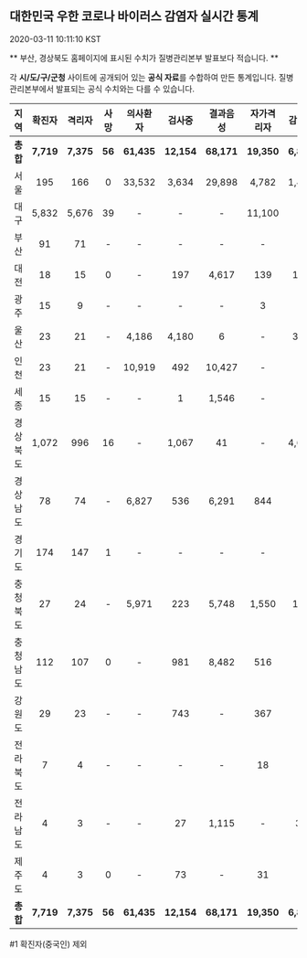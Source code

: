 
## 대한민국 우한 코로나 바이러스 감염자 실시간 통계
2020-03-11 10:11:10 KST

** 부산, 경상북도 홈페이지에 표시된 수치가 질병관리본부 발표보다 적습니다. **

각 **시/도/구/군청** 사이트에 공개되어 있는 **공식 자료**를 수합하여 만든 통계입니다.
질병관리본부에서 발표되는 공식 수치와는 다를 수 있습니다.


|  지역  | 확진자 |  격리자  |  사망  |  의사환자  |  검사중  |  결과음성  |  자가격리자  |  감시중  |  감시해제  |  퇴원  |
|:------:|:------:|:--------:|:--------:|:----------:|:--------:|:----------------:|:------------:|:--------:|:----------:|:--:|
|**총합**|**7,719**|**7,375**|**56**|**61,435**|**12,154**|**68,171**|**19,350**|**6,854**|**9,922**|**281**|
|서울|195|166|0|33,532|3,634|29,898|4,782|1,460|3,322|29|
|대구|5,832|5,676|39|-|-|-|11,100|-|-|117|
|부산|91|71|-|-|-|-|-|-|-|20|
|대전|18|15|0|-|197|4,617|139|139|230|3|
|광주|15|9|-|-|-|-|3|-|-|3|
|울산|23|21|-|4,186|4,180|6|-|354|242|2|
|인천|23|21|-|10,919|492|10,427|-|-|-|2|
|세종|15|15|-|-|1|1,546|-|-|-|-|
|경상북도|1,072|996|16|-|1,067|41|-|4,687|4,587|60|
|경상남도|78|74|-|6,827|536|6,291|844|-|-|4|
|경기도|174|147|1|-|-|-|-|-|-|26|
|충청북도|27|24|-|5,971|223|5,748|1,550|178|1,372|3|
|충청남도|112|107|0|-|981|8,482|516|-|-|1|
|강원도|29|23|-|-|743|-|367|-|-|6|
|전라북도|7|4|-|-|-|-|18|-|-|3|
|전라남도|4|3|-|-|27|1,115|-|36|169|1|
|제주도|4|3|0|-|73|-|31|-|-|1|
|**총합**|**7,719**|**7,375**|**56**|**61,435**|**12,154**|**68,171**|**19,350**|**6,854**|**9,922**|**281**|


#1 확진자(중국인) 제외
    